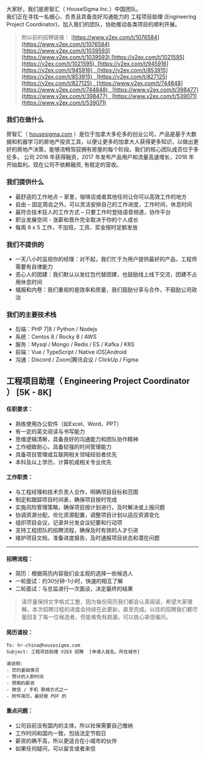 大家好，我们是房智汇（ HouseSigma Inc.）中国团队。  
我们正在寻找一名细心、负责且具备良好沟通能力的 工程项目助理 (Engineering Project Coordinator)，加入我们的团队，协助推动各类项目的顺利开展。

> 附以前的招聘链接： [https://www.v2ex.com/t/1076584](https://www.v2ex.com/t/1076584) [https://www.v2ex.com/t/1039593](https://www.v2ex.com/t/1039593) [https://v2ex.com/t/1021595](https://v2ex.com/t/1021595), [https://v2ex.com/t/945916](https://v2ex.com/t/945916) , [https://v2ex.com/t/853915](https://v2ex.com/t/853915) , [https://v2ex.com/t/827125](https://v2ex.com/t/827125) , [https://www.v2ex.com/t/744848](https://www.v2ex.com/t/744848) , [https://www.v2ex.com/t/398477](https://www.v2ex.com/t/398477) , [https://www.v2ex.com/t/539071](https://www.v2ex.com/t/539071)

### 我们在做什么

房智汇（ [housesigma.com](http://housesigma.com/) ）是位于加拿大多伦多的创业公司，产品是基于大数据和机器学习的房地产投资工具，以便让更多的加拿大人获得更多知识，以做出更好的房地产决策，能够流畅驾驭拥有房屋的每个阶段。我们的核心团队成员位于多伦多， 公司 2016 年获得融资，2017 年发布产品用户和流量高速增长，2018 年开始盈利。现在公司不依赖融资, 有稳定的营收。

### 我们提供什么

- 最舒适的工作地点 – 家里，咖啡店或者其他任何让你可以高效工作的地方
- 自由 – 固定周会之外，可以灵活安排自己的工作进度，工作时间，休息时间
- 最符合技术狂人的工作方式 – 只要工作时登陆语音频道，协作平台
- 职业发展空间 - 涨薪和晋升完全取决于你的个人成长
- 每周 8 x 5 工作，不加班，工资、奖金按时足额发放

### 我们不提供的

- 一天八小时监视你的经理：对不起，我们忙于为用户提供最好的产品，工程师需要有自律能力
- 恶心人的团建：我们默认以发红包代替团建，也鼓励线上线下交流，团建不占用休息时间
- 福报和内卷：我们重视的是效率和质量，我们鼓励分享与合作，不鼓励公司政治

### 我们的主要技术栈

- 后端：PHP 7|8 / Python / Nodejs
- 系统：Centos 8 / Rocky 8 / AWS
- 服务：Mysql / Mongo / Redis / ES / Kafka / K8S
- 前端：Vue / TypeScript / Native iOS|Android
- 沟通：Discord / Zoom|腾讯会议 / ClickUp / Figma

## 工程项目助理（ Engineering Project Coordinator ） [5K - 8K]

#### 任职要求：

- 熟练使用办公软件（如Excel、Word、PPT）
- 有一定的英文阅读与书写能力
- 思维逻辑清晰，具备良好的沟通能力和团队协作精神
- 工作细致耐心，具备较强的时间管理能力
- 具备项目管理或互联网相关领域经验者优先
- 本科及以上学历，计算机或相关专业优先

#### 工作职责：

- 与工程经理和技术负责人合作，明确项目目标和范围
- 制定和跟踪项目时间表，确保项目按时完成
- 实施风险管理策略，确保项目按计划进行，及时解决或上报问题
- 协调资源分配，优化资源配置，调整项目计划以适应资源变化
- 组织项目会议，记录并分发会议纪要和行动项
- 支持工程团队的招聘流程，确保及时有效的人才引进
- 维护项目文档，准备进度报告，及时通报项目状态和潜在问题

---

#### 招聘流程：

- 简历：根据简历内容我们会主观的选择一些候选人
- 一轮面试：约30分钟-1小时，快速的相互了解
- 二轮面试：与总监进行一次面谈，决定最终的结果

> 请尽量保持文字格式工整，因为每份简历我们都会认真阅读，希望大家理解。本次招聘过程的进度会持续在此更新，直至完成。以往的招聘我们都尽量回复了每一位候选者，但是难免有疏漏，可以放心来信催问。

#### 简历请投：

```plain
To: hr-china@housesigma.com
Subject: 工程项目助理 V2EX 招聘  [申请人姓名，所在城市] 

请说明:
- 您的基础情况
- 预计的入职时间
- 预期的薪资
- 微信 / 手机 联络方式之一
- 附件简历，最好是 PDF 的
```

#### 重点问题：

- 公司目前没有国内的主体，所以社保需要自己缴纳
- 工作时间和国内一致，包括法定节假日
- 薪资的确不高，所以更适合在小城市的伙伴
- 如果任何疑问，可以留言或者来信
